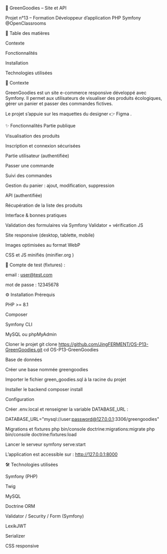 🌱 GreenGoodies – Site et API

Projet n°13 – Formation Développeur d’application PHP Symfony @OpenClassrooms

📑 Table des matières

Contexte

Fonctionnalités

Installation

Technologies utilisées

📄 Contexte

GreenGoodies est un site e-commerce responsive développé avec Symfony.
Il permet aux utilisateurs de visualiser des produits écologiques, gérer un panier et passer des commandes fictives.

Le projet s’appuie sur les maquettes du designer 👉 Figma
.

✨ Fonctionnalités
Partie publique

Visualisation des produits

Inscription et connexion sécurisées

Partie utilisateur (authentifiée)

Passer une commande

Suivi des commandes

Gestion du panier : ajout, modification, suppression

API (authentifiée)

Récupération de la liste des produits

Interface & bonnes pratiques

Validation des formulaires via Symfony Validator + vérification JS

Site responsive (desktop, tablette, mobile)

Images optimisées au format WebP

CSS et JS minifiés (minifier.org
)

📌 Compte de test (fixtures) :

email : user@test.com

mot de passe : 12345678

⚙️ Installation
Prérequis

PHP >= 8.1

Composer

Symfony CLI

MySQL ou phpMyAdmin

Cloner le projet
git clone https://github.com/JingFERMENT/OS-P13-GreenGoodies.git
cd OS-P13-GreenGoodies

Base de données

Créer une base nommée greengoodies

Importer le fichier green_goodies.sql à la racine du projet

Installer le backend
composer install

Configuration

Créer .env.local et renseigner la variable DATABASE_URL :

DATABASE_URL="mysql://user:password@127.0.0.1:3306/greengoodies"

Migrations et fixtures
php bin/console doctrine:migrations:migrate
php bin/console doctrine:fixtures:load

Lancer le serveur
symfony serve:start


L’application est accessible sur : http://127.0.0.1:8000

🛠️ Technologies utilisées

Symfony (PHP)

Twig

MySQL

Doctrine ORM

Validator / Security / Form (Symfony)

LexikJWT

Serializer

CSS responsive
